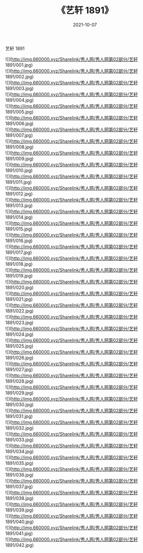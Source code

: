 ﻿---
layout: post
title:  《艺轩 1891》
date:   2021-10-07
img: http://img.660000.xyz/Sharelink/秀人网/秀人网第02部分/艺轩 1891/000.jpg
categories: [美女, 清纯, 唯美]
---

艺轩 1891

  ![](http://img.660000.xyz/Sharelink/秀人网/秀人网第02部分/艺轩 1891/001.jpg) <br> ![](http://img.660000.xyz/Sharelink/秀人网/秀人网第02部分/艺轩 1891/002.jpg) <br> ![](http://img.660000.xyz/Sharelink/秀人网/秀人网第02部分/艺轩 1891/003.jpg) <br> ![](http://img.660000.xyz/Sharelink/秀人网/秀人网第02部分/艺轩 1891/004.jpg) <br> ![](http://img.660000.xyz/Sharelink/秀人网/秀人网第02部分/艺轩 1891/005.jpg) <br> ![](http://img.660000.xyz/Sharelink/秀人网/秀人网第02部分/艺轩 1891/006.jpg) <br> ![](http://img.660000.xyz/Sharelink/秀人网/秀人网第02部分/艺轩 1891/007.jpg) <br> ![](http://img.660000.xyz/Sharelink/秀人网/秀人网第02部分/艺轩 1891/008.jpg) <br> ![](http://img.660000.xyz/Sharelink/秀人网/秀人网第02部分/艺轩 1891/009.jpg) <br> ![](http://img.660000.xyz/Sharelink/秀人网/秀人网第02部分/艺轩 1891/010.jpg) <br> ![](http://img.660000.xyz/Sharelink/秀人网/秀人网第02部分/艺轩 1891/011.jpg) <br> ![](http://img.660000.xyz/Sharelink/秀人网/秀人网第02部分/艺轩 1891/012.jpg) <br> ![](http://img.660000.xyz/Sharelink/秀人网/秀人网第02部分/艺轩 1891/013.jpg) <br> ![](http://img.660000.xyz/Sharelink/秀人网/秀人网第02部分/艺轩 1891/014.jpg) <br> ![](http://img.660000.xyz/Sharelink/秀人网/秀人网第02部分/艺轩 1891/015.jpg) <br> ![](http://img.660000.xyz/Sharelink/秀人网/秀人网第02部分/艺轩 1891/016.jpg) <br> ![](http://img.660000.xyz/Sharelink/秀人网/秀人网第02部分/艺轩 1891/017.jpg) <br> ![](http://img.660000.xyz/Sharelink/秀人网/秀人网第02部分/艺轩 1891/018.jpg) <br> ![](http://img.660000.xyz/Sharelink/秀人网/秀人网第02部分/艺轩 1891/019.jpg) <br> ![](http://img.660000.xyz/Sharelink/秀人网/秀人网第02部分/艺轩 1891/020.jpg) <br> ![](http://img.660000.xyz/Sharelink/秀人网/秀人网第02部分/艺轩 1891/021.jpg) <br> ![](http://img.660000.xyz/Sharelink/秀人网/秀人网第02部分/艺轩 1891/022.jpg) <br> ![](http://img.660000.xyz/Sharelink/秀人网/秀人网第02部分/艺轩 1891/023.jpg) <br> ![](http://img.660000.xyz/Sharelink/秀人网/秀人网第02部分/艺轩 1891/024.jpg) <br> ![](http://img.660000.xyz/Sharelink/秀人网/秀人网第02部分/艺轩 1891/025.jpg) <br> ![](http://img.660000.xyz/Sharelink/秀人网/秀人网第02部分/艺轩 1891/026.jpg) <br> ![](http://img.660000.xyz/Sharelink/秀人网/秀人网第02部分/艺轩 1891/027.jpg) <br> ![](http://img.660000.xyz/Sharelink/秀人网/秀人网第02部分/艺轩 1891/028.jpg) <br> ![](http://img.660000.xyz/Sharelink/秀人网/秀人网第02部分/艺轩 1891/029.jpg) <br> ![](http://img.660000.xyz/Sharelink/秀人网/秀人网第02部分/艺轩 1891/030.jpg) <br> ![](http://img.660000.xyz/Sharelink/秀人网/秀人网第02部分/艺轩 1891/031.jpg) <br> ![](http://img.660000.xyz/Sharelink/秀人网/秀人网第02部分/艺轩 1891/032.jpg) <br> ![](http://img.660000.xyz/Sharelink/秀人网/秀人网第02部分/艺轩 1891/033.jpg) <br> ![](http://img.660000.xyz/Sharelink/秀人网/秀人网第02部分/艺轩 1891/034.jpg) <br> ![](http://img.660000.xyz/Sharelink/秀人网/秀人网第02部分/艺轩 1891/035.jpg) <br> ![](http://img.660000.xyz/Sharelink/秀人网/秀人网第02部分/艺轩 1891/036.jpg) <br> ![](http://img.660000.xyz/Sharelink/秀人网/秀人网第02部分/艺轩 1891/037.jpg) <br> ![](http://img.660000.xyz/Sharelink/秀人网/秀人网第02部分/艺轩 1891/038.jpg) <br> ![](http://img.660000.xyz/Sharelink/秀人网/秀人网第02部分/艺轩 1891/039.jpg) <br> ![](http://img.660000.xyz/Sharelink/秀人网/秀人网第02部分/艺轩 1891/040.jpg) <br> ![](http://img.660000.xyz/Sharelink/秀人网/秀人网第02部分/艺轩 1891/041.jpg) <br> ![](http://img.660000.xyz/Sharelink/秀人网/秀人网第02部分/艺轩 1891/042.jpg) <br>